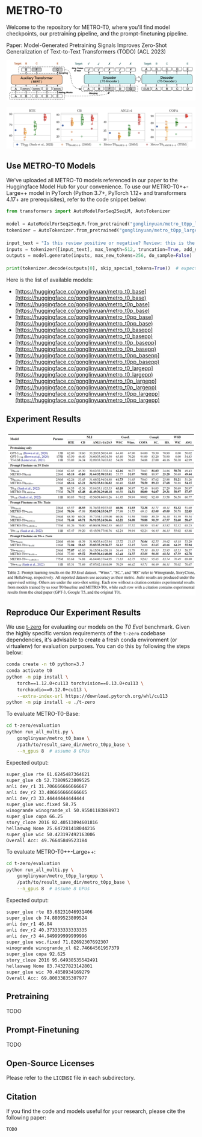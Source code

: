 # METRO-T0

Welcome to the repository for METRO-T0, where you'll find model checkpoints, our pretraining pipeline, and the prompt-finetuning pipeline.

Paper: Model-Generated Pretraining Signals Improves Zero-Shot Generalization of Text-to-Text Transformers (TODO) (ACL 2023)

![The architecture of METRO-T0 during pretraining using BERT as the auxiliary model to generate signals](assets/metro_t0_method.png)

![Prompt learning results of METRO-T0 versus our T0 baseline and T03B by Sanh et al. (2022) on 4 tasks  in the T0 Eval benchmark. Each point denotes the accuracy using one prompt template, except that the median accuracy over all templates of T03B is indicated by the blue point. The plots of other tasks are in our paper.](assets/metro_t0_selected_results.png)

## Use METRO-T0 Models

We've uploaded all METRO-T0 models referenced in our paper to the Huggingface Model Hub for your convenience.
To use our METRO-T0++-Large++ model in PyTorch (Python 3.7+, PyTorch 1.12+ and transformers 4.17+ are prerequisites), refer to the code snippet below:

```python
from transformers import AutoModelForSeq2SeqLM, AutoTokenizer

model = AutoModelForSeq2SeqLM.from_pretrained("gonglinyuan/metro_t0pp_largepp", trust_remote_code=True)
tokenizer = AutoTokenizer.from_pretrained("gonglinyuan/metro_t0pp_largepp", trust_remote_code=True)

input_text = "Is this review positive or negative? Review: this is the best cast iron skillet you will ever buy"
inputs = tokenizer([input_text], max_length=512, truncation=True, add_special_tokens=True, return_tensors="pt").input_ids
outputs = model.generate(inputs, max_new_tokens=256, do_sample=False)

print(tokenizer.decode(outputs[0], skip_special_tokens=True))  # expected: positive
```

Here is the list of available models:

- [https://huggingface.co/gonglinyuan/metro_t0_base](https://huggingface.co/gonglinyuan/metro_t0_base)
- [https://huggingface.co/gonglinyuan/metro_t0p_base](https://huggingface.co/gonglinyuan/metro_t0p_base)
- [https://huggingface.co/gonglinyuan/metro_t0pp_base](https://huggingface.co/gonglinyuan/metro_t0pp_base)
- [https://huggingface.co/gonglinyuan/metro_t0_basepp](https://huggingface.co/gonglinyuan/metro_t0_basepp)
- [https://huggingface.co/gonglinyuan/metro_t0p_basepp](https://huggingface.co/gonglinyuan/metro_t0p_basepp)
- [https://huggingface.co/gonglinyuan/metro_t0pp_basepp](https://huggingface.co/gonglinyuan/metro_t0pp_basepp)
- [https://huggingface.co/gonglinyuan/metro_t0_largepp](https://huggingface.co/gonglinyuan/metro_t0_largepp)
- [https://huggingface.co/gonglinyuan/metro_t0p_largepp](https://huggingface.co/gonglinyuan/metro_t0p_largepp)
- [https://huggingface.co/gonglinyuan/metro_t0pp_largepp](https://huggingface.co/gonglinyuan/metro_t0pp_largepp)

## Experiment Results

![The evaluation results of METOR-T0 on the T0 Eval benchmark](assets/metro_t0_results.png)

## Reproduce Our Experiment Results

We use [t-zero](https://github.com/bigscience-workshop/t-zero) for evaluating our models on the _T0 Eval_ benchmark.
Given the highly specific version requirements of the `t-zero` codebase dependencies, it's advisable to create a fresh conda environment (or virtualenv) for evaluation purposes. You can do this by following the steps below:

```bash
conda create -n t0 python=3.7
conda activate t0
python -m pip install \
    torch==1.12.0+cu113 torchvision==0.13.0+cu113 \
    torchaudio==0.12.0+cu113 \
    --extra-index-url https://download.pytorch.org/whl/cu113
python -m pip install -e ./t-zero
```

To evaluate METRO-T0-Base:

```bash
cd t-zero/evaluation
python run_all_multi.py \
    gonglinyuan/metro_t0_base \
    /path/to/result_save_dir/metro_t0pp_base \
    --n_gpus 8  # assume 8 GPUs
```

Expected output:

```
super_glue rte 61.6245487364621
super_glue cb 52.73809523809525
anli dev_r1 31.706666666666667
anli dev_r2 33.486666666666665
anli dev_r3 33.44444444444444
super_glue wsc.fixed 58.75
winogrande winogrande_xl 50.95501183898973
super_glue copa 66.25
story_cloze 2016 82.40513094601816
hellaswag None 25.647281418044216
super_glue wic 50.423197492163006
Overall Acc: 49.76645849523184
```

To evaluate METRO-T0++-Large++:

```bash
cd t-zero/evaluation
python run_all_multi.py \
    gonglinyuan/metro_t0pp_largepp \
    /path/to/result_save_dir/metro_t0pp_base \
    --n_gpus 8  # assume 8 GPUs
```

Expected output:

```
super_glue rte 83.68231046931406
super_glue cb 74.8809523809524
anli dev_r1 46.84
anli dev_r2 40.373333333333335
anli dev_r3 44.949999999999996
super_glue wsc.fixed 71.82692307692307
winogrande winogrande_xl 62.74664561957379
super_glue copa 92.625
story_cloze 2016 95.64938535542491
hellaswag None 83.74327823142801
super_glue wic 70.4858934169279
Overall Acc: 69.80033835307977
```

## Pretraining

TODO

## Prompt-Finetuning

TODO

## Open-Source Licenses

Please refer to the `LICENSE` file in each subdirectory.

## Citation

If you find the code and models useful for your research, please cite the following paper:

```
TODO
```
